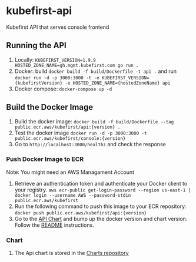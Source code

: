 # kubefirst-api

Kubefirst API that serves console frontend

## Running the API

1. Locally: `KUBEFIRST_VERSION=1.9.9 HOSTED_ZONE_NAME=gh.mgmt.kubefirst.com go run .`
2. Docker: build `docker build -f build/Dockerfile -t api .` and run `docker run -d -p 3000:3000 -t -e KUBEFIRST_VERSION={kubefirstVersion} -e HOSTED_ZONE_NAME={hostedZoneName} api`
3. Docker compose: `docker-compose up -d`

## Build the Docker Image

1. Build the docker image: `docker build -f build/Dockerfile --tag public.ecr.aws/kubefirst/api:{version} .`
2. Test the docker image `docker run -d -p 3000:3000 -t public.ecr.aws/kubefirst/console:{version}`
3. Go to `http://localhost:3000/healthz` and check the response

### Push Docker Image to ECR

Note: You might need an AWS Managament Account

1. Retrieve an authentication token and authenticate your Docker client to your registry.
   `aws ecr-public get-login-password --region us-east-1 | docker login --username AWS --password-stdin public.ecr.aws/kubefirst`
2. Run the following command to push this image to your ECR repository:
   `docker push public.ecr.aws/kubefirst/api:{version}`
3. Go to the [API Chart](https://github.com/kubefirst/charts/tree/gh-pages/charts/api) and bump up the docker version and chart version. Follow the [README](https://github.com/kubefirst/charts) instructions.

### Chart

1. The Api chart is stored in the [Charts repository](https://github.com/kubefirst/charts)
